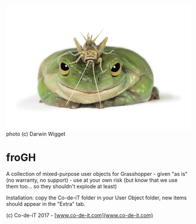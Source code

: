 ![froGH](https://raw.githubusercontent.com/Co-de-iT/froGH/master/media/frog-and-grasshopper-darwin-wiggett.jpg)
photo (c) Darwin Wigget

# froGH
A collection of mixed-purpose user objects for Grasshopper - given "as is" (no warranty, no support) - use at your own risk (but know that we use them too... so they shouldn't explode at least)

Installation: copy the Co-de-iT folder in your User Object folder, new items should appear in the "Extra" tab.

(c) Co-de-iT 2017 - [www.co-de-it.com](www.co-de-it.com)